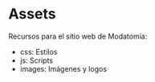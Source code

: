 # Assets
Recursos para el sitio web de Modatomía:
- css: Estilos
- js: Scripts
- images: Imágenes y logos
